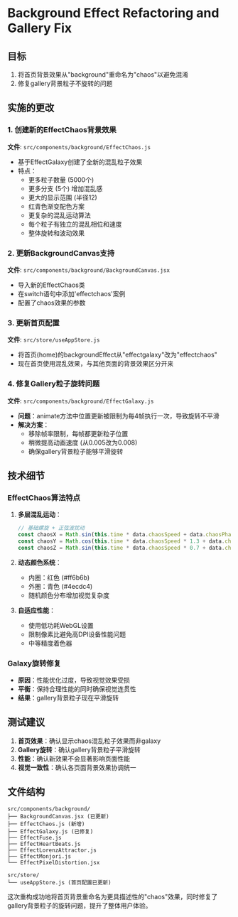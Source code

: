 # Background Effect Refactoring and Gallery Fix

## 目标

1. 将首页背景效果从"background"重命名为"chaos"以避免混淆
2. 修复gallery背景粒子不旋转的问题

## 实施的更改

### 1. 创建新的EffectChaos背景效果

**文件**: `src/components/background/EffectChaos.js`

- 基于EffectGalaxy创建了全新的混乱粒子效果
- 特点：
  - 更多粒子数量 (5000个)
  - 更多分支 (5个) 增加混乱感
  - 更大的显示范围 (半径12)
  - 红青色渐变配色方案
  - 更复杂的混乱运动算法
  - 每个粒子有独立的混乱相位和速度
  - 整体旋转和波动效果

### 2. 更新BackgroundCanvas支持

**文件**: `src/components/background/BackgroundCanvas.jsx`

- 导入新的EffectChaos类
- 在switch语句中添加'effectchaos'案例
- 配置了chaos效果的参数

### 3. 更新首页配置

**文件**: `src/store/useAppStore.js`

- 将首页(home)的backgroundEffect从"effectgalaxy"改为"effectchaos"
- 现在首页使用混乱效果，与其他页面的背景效果区分开来

### 4. 修复Gallery粒子旋转问题

**文件**: `src/components/background/EffectGalaxy.js`

- **问题**：animate方法中位置更新被限制为每4帧执行一次，导致旋转不平滑
- **解决方案**：
  - 移除帧率限制，每帧都更新粒子位置
  - 稍微提高动画速度 (从0.005改为0.008)
  - 确保gallery背景粒子能够平滑旋转

## 技术细节

### EffectChaos算法特点

1. **多层混乱运动**：
   ```javascript
   // 基础螺旋 + 正弦波扰动
   const chaosX = Math.sin(this.time * data.chaosSpeed + data.chaosPhase) * this.chaosIntensity;
   const chaosY = Math.cos(this.time * data.chaosSpeed * 1.3 + data.chaosPhase) * this.chaosIntensity * 0.3;
   const chaosZ = Math.sin(this.time * data.chaosSpeed * 0.7 + data.chaosPhase) * this.chaosIntensity;
   ```

2. **动态颜色系统**：
   - 内圈：红色 (#ff6b6b)
   - 外圈：青色 (#4ecdc4)
   - 随机颜色分布增加视觉复杂度

3. **自适应性能**：
   - 使用低功耗WebGL设置
   - 限制像素比避免高DPI设备性能问题
   - 中等精度着色器

### Galaxy旋转修复

- **原因**：性能优化过度，导致视觉效果受损
- **平衡**：保持合理性能的同时确保视觉连贯性
- **结果**：gallery背景粒子现在平滑旋转

## 测试建议

1. **首页效果**：确认显示chaos混乱粒子效果而非galaxy
2. **Gallery旋转**：确认gallery背景粒子平滑旋转
3. **性能**：确认新效果不会显著影响页面性能
4. **视觉一致性**：确认各页面背景效果协调统一

## 文件结构

```
src/components/background/
├── BackgroundCanvas.jsx (已更新)
├── EffectChaos.js (新增)
├── EffectGalaxy.js (已修复)
├── EffectFuse.js
├── EffectHeartBeats.js
├── EffectLorenzAttractor.js
├── EffectMonjori.js
└── EffectPixelDistortion.jsx

src/store/
└── useAppStore.js (首页配置已更新)
```

这次重构成功地将首页背景重命名为更具描述性的"chaos"效果，同时修复了gallery背景粒子的旋转问题，提升了整体用户体验。
